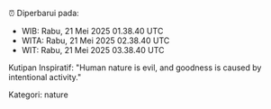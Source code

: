 ⏰ Diperbarui pada:
- WIB: Rabu, 21 Mei 2025 01.38.40 UTC
- WITA: Rabu, 21 Mei 2025 02.38.40 UTC
- WIT: Rabu, 21 Mei 2025 03.38.40 UTC

Kutipan Inspiratif:
"Human nature is evil, and goodness is caused by intentional activity."


Kategori: nature

